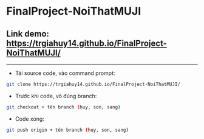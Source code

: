 # FinalProject-NoiThatMUJI 
## Link demo: https://trgiahuy14.github.io/FinalProject-NoiThatMUJI/
- - - - -
- Tải source code, vào command prompt:
```bash
git clone https://trgiahuy14.github.io/FinalProject-NoiThatMUJI/
```
- Trước khi code, vô đúng branch: 
```bash
git checkout + tên branch (huy, son, sang)
```
- Code xong:
```bash
git push origin + tên branch (huy, son, sang)
```